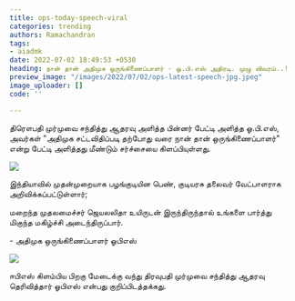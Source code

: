 ```yaml
---
title: ops-today-speech-viral
categories: trending
authors: Ramachandran
tags:
- aiadmk
date: 2022-07-02 18:49:53 +0530
heading: நான் தான் அதிமுக ஒருங்கிணைப்பாளர் - ஓ.பி.எஸ் அதிரடி. முழு விவரம்..!
preview_image: "/images/2022/07/02/ops-latest-speech-jpg.jpeg"
image_uploader: []
code: ''

---
```

திரௌபதி முர்முவை சந்தித்து ஆதரவு அளித்த பின்னர் பேட்டி அளித்த ஓ.பி.எஸ், அவர்கள் "அதிமுக சட்டவிதிப்படி தற்போது வரை நான் தான் ஒருங்கிணைப்பாளர்" என்று பேட்டி அளித்தது மீண்டும் சர்ச்சையை கிளப்பியுள்ளது.

![](/images/2022/07/02/ops-today-speech-jpg.jpeg)

இந்தியாவில் முதன்முறையாக பழங்குடியின பெண், குடியரசு தலைவர் வேட்பாளராக அறிவிக்கப்பட்டுள்ளார்;

மறைந்த முதலமைச்சர் ஜெயலலிதா உயிருடன் இருந்திருந்தால் உங்களை பார்த்து மிகுந்த மகிழ்ச்சி அடைந்திருப்பார்.

\- அதிமுக ஒருங்கிணைப்பாளர் ஓபிஎஸ்

![](/images/2022/07/02/ops-today-speech-1-jpg.jpeg)

ஈபிஎஸ் கிளம்பிய பிறகு மேடைக்கு வந்து திரவுபதி முர்முவை சந்தித்து ஆதரவு தெரிவித்தார் ஓபிஎஸ் என்பது குறிப்பிடத்தக்கது.
